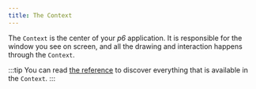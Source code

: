 ```yaml
---
title: The Context
---
```


The `Context` is the center of your *p6* application. It is responsible for the window you see on screen, and all the drawing and interaction happens through the `Context`.

:::tip
You can read [the reference](../reference/Types/context) to discover everything that is available in the `Context`.
:::
